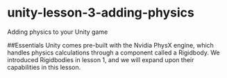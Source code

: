 # unity-lesson-3-adding-physics
Adding physics to your Unity game

##Essentials
Unity comes pre-built with the Nvidia PhysX engine, which handles physics calculations through a component called a Rigidbody. We introduced Rigidbodies in lesson 1, and we will expand upon their capabilities in this lesson.

